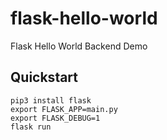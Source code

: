 # flask-hello-world
Flask Hello World Backend Demo

## Quickstart

```
pip3 install flask
export FLASK_APP=main.py
export FLASK_DEBUG=1
flask run
```
